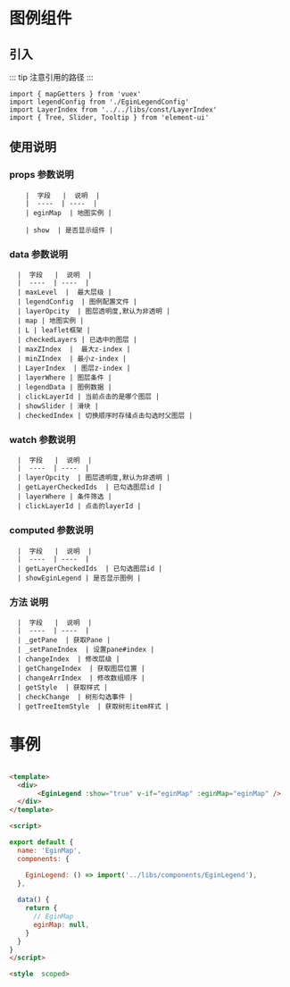 # 图例组件

## 引入
::: tip
  注意引用的路径
:::

```
import { mapGetters } from 'vuex'
import legendConfig from './EginLegendConfig'
import LayerIndex from '../../libs/const/LayerIndex'
import { Tree, Slider, Tooltip } from 'element-ui'
```

## 使用说明

 ### props 参数说明

      
        |  字段   |  说明  |
        |  ----  | ----  |
        | eginMap  | 地图实例 |

        | show  | 是否显示组件 |

  ### data 参数说明

    
      |  字段   |  说明  |
      |  ----  | ----  |
      | maxLevel  |  最大层级 |
      | legendConfig  | 图例配置文件 |
      | layerOpcity  | 图层透明度,默认为非透明 |
      | map | 地图实例 |
      | L | leaflet框架 |
      | checkedLayers | 已选中的图层 |
      | maxZIndex  |  最大z-index |
      | minZIndex  | 最小z-index |
      | LayerIndex  | 图层z-index |
      | layerWhere | 图层条件 |
      | legendData | 图例数据 |
      | clickLayerId | 当前点击的是哪个图层 |
      | showSlider | 滑块 |
      | checkedIndex | 切换顺序时存储点击勾选时父图层 |

  ### watch 参数说明
    
      |  字段   |  说明  |
      |  ----  | ----  |
      | layerOpcity  | 图层透明度,默认为非透明 |
      | getLayerCheckedIds  | 已勾选图层id |
      | layerWhere | 条件筛选 |
      | clickLayerId | 点击的layerId |
     

  ### computed 参数说明
    
      |  字段   |  说明  |
      |  ----  | ----  |
      | getLayerCheckedIds  | 已勾选图层id |
      | showEginLegend | 是否显示图例 |

     
  ### 方法 说明

    
      |  字段   |  说明  |
      |  ----  | ----  |
      | _getPane  | 获取Pane |
      | _setPaneIndex  | 设置pane#index |
      | changeIndex  | 修改层级 |
      | getChangeIndex  | 获取图层位置 |
      | changeArrIndex  | 修改数组顺序 |
      | getStyle  | 获取样式 |
      | checkChange  | 树形勾选事件 |
      | getTreeItemStyle  | 获取树形item样式 |


# 事例

```html

<template>
  <div>
       <EginLegend :show="true" v-if="eginMap" :eginMap="eginMap" />
  </div>
</template>

<script>

export default {
  name: 'EginMap',
  components: {

    EginLegend: () => import('../libs/components/EginLegend'),
  },
 
  data() {
    return {
      // EginMap
      eginMap: null,
    }
  }
}
</script>

<style  scoped>
```